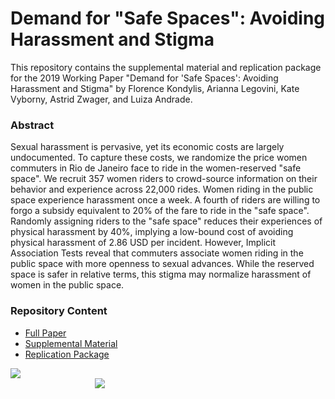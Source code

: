 # Demand for "Safe Spaces": Avoiding Harassment and Stigma

This repository contains the supplemental material and replication package for the 2019 Working Paper "Demand for 'Safe Spaces': Avoiding Harassment and Stigma" by Florence Kondylis, Arianna Legovini, Kate Vyborny, Astrid Zwager, and Luiza Andrade.

### Abstract
Sexual harassment is pervasive, yet its economic costs are largely undocumented. To capture these costs, we randomize the price women commuters in Rio de Janeiro face to ride in the women-reserved "safe space". We recruit 357 women riders to crowd-source information on their behavior and experience across 22,000 rides. Women riding in the public space experience harassment once a week. A fourth of riders are willing to forgo a subsidy equivalent to 20% of the fare to ride in the "safe space". Randomly assigning riders to the "safe space" reduces their experiences of physical harassment by 40%, implying a low-bound cost of avoiding physical harassment of 2.86 USD per incident. However, Implicit Association Tests reveal that commuters associate women riding in the public space with more openness to sexual advances. While the reserved space is safer in relative terms, this stigma may normalize harassment of women in the public space.

### Repository Content
- [Full Paper](https://github.com/worldbank/rio-safe-space/blob/master/Demand%20for%20Safe%20Spaces%20-%20Avoiding%20Harassment%20and%20Stigma.pdf)
- [Supplemental Material](https://github.com/worldbank/rio-safe-space/tree/master/Supplemental%20Material)
- [Replication Package](https://github.com/worldbank/rio-safe-space/tree/master/Replication%20Package)


<div class = "row">
  <div class = "column" style = "width:30%">
    <img src="https://github.com/worldbank/rio-safe-space/blob/master/img/wb.png" align = "left">
  </div>
  <div class = "column" style = "width:30%">
    <img src="https://github.com/worldbank/rio-safe-space/blob/master/img/i2i.png" align = "right">
  </div>
</div>
 
